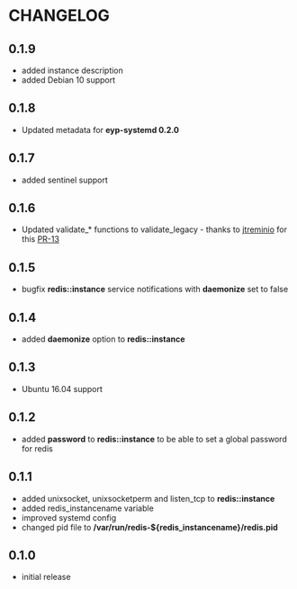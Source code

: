 # CHANGELOG

## 0.1.9

* added instance description
* added Debian 10 support

## 0.1.8

* Updated metadata for **eyp-systemd 0.2.0**

## 0.1.7

* added sentinel support

## 0.1.6

* Updated validate_* functions to validate_legacy - thanks to [jtreminio](https://github.com/jtreminio) for this [PR-13](https://github.com/NTTCom-MS/eyp-redis/pull/13)

## 0.1.5

* bugfix **redis::instance** service notifications with **daemonize** set to false

## 0.1.4

* added **daemonize** option to **redis::instance**

## 0.1.3

* Ubuntu 16.04 support

## 0.1.2

* added **password** to **redis::instance** to be able to set a global password for redis

## 0.1.1

* added unixsocket, unixsocketperm and listen_tcp to **redis::instance**
* added redis_instancename variable
* improved systemd config
* changed pid file to **/var/run/redis-${redis_instancename}/redis.pid**

## 0.1.0

* initial release
